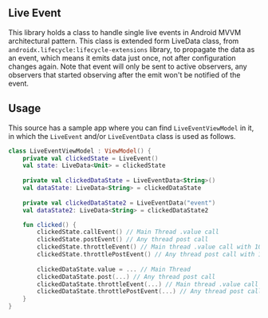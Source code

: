 Live Event
---
This library holds a class to handle single live events in Android MVVM architectural pattern. This class is extended
form LiveData class, from `androidx.lifecycle:lifecycle-extensions` library, to propagate the data as an event,
which means it emits data just once, not after configuration changes again. Note that event will only be sent 
to active observers, any observers that started observing after the emit won't be notified of the event. 

Usage
---
This source has a sample app where you can find `LiveEventViewModel` in it, in which the `LiveEvent` and/or `LiveEventData` class is used as
follows.
```kotlin
class LiveEventViewModel : ViewModel() {
    private val clickedState = LiveEvent()
    val state: LiveData<Unit> = clickedState
    
    private val clickedDataState = LiveEventData<String>()
    val dataState: LiveData<String> = clickedDataState
    
    private val clickedDataState2 = LiveEventData("event")
    val dataState2: LiveData<String> = clickedDataState2

    fun clicked() {
        clickedState.callEvent() // Main Thread .value call
        clickedState.postEvent() // Any thread post call
        clickedState.throttleEvent() // Main thread .value call with 1000ms throttle (option to pass in millisecond time as Long)
        clickedState.throttlePostEvent() // Any thread post call with 1000ms throttle (option to pass in millisecond time as Long)
        
        clickedDataState.value = ... // Main Thread
        clickedDataState.post(...) // Any thread post call
        clickedDataState.throttleEvent(...) // Main thread .value call with 1000ms throttle (option to pass in millisecond time as Long)
        clickedDataState.throttlePostEvent(...) // Any thread post call with 1000ms throttle (option to pass in millisecond time as 
    }
}
```
